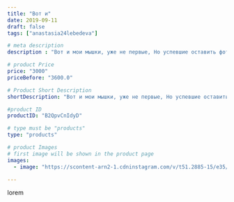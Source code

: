 ```yaml
---
title: "Вот и"
date: 2019-09-11
draft: false
tags: ["anastasia24lebedeva"]

# meta description
description : "Вот и мои мышки, уже не первые, Но успевшие оставить фото на память) 😊😊начинаем готовиться к новому году заранее😘"

# product Price
price: "3000"
priceBefore: "3600.0"

# Product Short Description
shortDescription: "Вот и мои мышки, уже не первые, Но успевшие оставить фото на память) 😊😊начинаем готовиться к новому году заранее😘"

#product ID
productID: "B2QpvCnIdyD"

# type must be "products"
type: "products"

# product Images
# first image will be shown in the product page
images:
  - image: "https://scontent-arn2-1.cdninstagram.com/v/t51.2885-15/e35/70390024_158289011951449_4621549814100528841_n.jpg?se=7&tp=1&_nc_ht=scontent-arn2-1.cdninstagram.com&_nc_cat=101&_nc_ohc=hMurnwpm9-MAX_0B-3g&ccb=7-4&oh=60fbb8f785f004a9b879b4e251b86611&oe=60832E84&ig_cache_key=MjEzMDM4NjE3NjI3MjYyMDY3NQ%3D%3D.2-ccb7-4"

---
```

lorem
